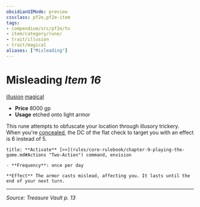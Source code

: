 ```yaml
---
obsidianUIMode: preview
cssclass: pf2e,pf2e-item
tags:
- compendium/src/pf2e/tv
- item/category/rune/
- trait/illusion
- trait/magical
aliases: ["Misleading"]
---
```

# Misleading *Item 16*  
[illusion](illusion.md "Illusion School Trait")  [magical](magical.md "Magical Item Trait")  

- **Price** 8000 gp
- **Usage** etched onto light armor

This rune attempts to obfuscate your location through illusory trickery. When you're [concealed](conditions.md#Concealed), the DC of the flat check to target you with an effect is 6 instead of 5.

```ad-embed-ability
title: **Activate** [>>](rules/core-rulebook/chapter-9-playing-the-game.md#Actions "Two-Action") command, envision

- **Frequency**: once per day

**Effect** The armor casts mislead, affecting you. It lasts until the end of your next turn.
```


---
*Source: Treasure Vault p. 13*